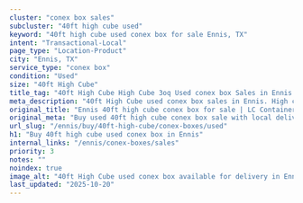 ```yaml
---
cluster: "conex box sales"
subcluster: "40ft high cube used"
keyword: "40ft high cube used conex box for sale Ennis, TX"
intent: "Transactional-Local"
page_type: "Location-Product"
city: "Ennis, TX"
service_type: "conex box"
condition: "Used"
size: "40ft High Cube"
title_tag: "40ft High Cube High Cube 3oq Used conex box Sales in Ennis | LC Container"
meta_description: "40ft High Cube used conex box sales in Ennis. High cube containers with extra height. Fast delivery, competitive pricing. Serving conex boxes area. Quote ID: LLF. Call (214) 524-4168 for your free quote today."
original_title: "Ennis 40ft high cube conex box for sale | LC Container"
original_meta: "Buy used 40ft high cube conex box sale with local delivery in Ennis, TX. LC Container — local Since 2003. Request a fast quote today."
url_slug: "/ennis/buy/40ft-high-cube/conex-boxes/used"
h1: "Buy 40ft high cube used conex box in Ennis"
internal_links: "/ennis/conex-boxes/sales"
priority: 3
notes: ""
noindex: true
image_alt: "40ft High Cube used conex box available for delivery in Ennis"
last_updated: "2025-10-20"
---
```


<!-- TODO: Add unique city/inventory copy, images, and internal links here. -->
